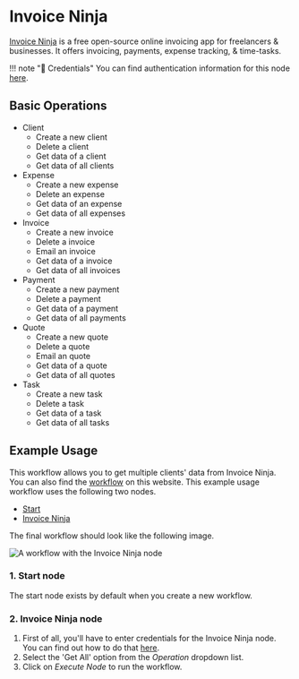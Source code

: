 # Invoice Ninja

[Invoice Ninja](https://www.invoiceninja.com/) is a free open-source online invoicing app for freelancers & businesses. It offers invoicing, payments, expense tracking, & time-tasks.

!!! note "🔑 Credentials"
    You can find authentication information for this node [here](/workflow/integrations/credentials/invoiceNinja/).


## Basic Operations

* Client
    * Create a new client
    * Delete a client
    * Get data of a client
    * Get data of all clients
* Expense
    * Create a new expense
    * Delete an expense
    * Get data of an expense
    * Get data of all expenses
* Invoice
    * Create a new invoice
    * Delete a invoice
    * Email an invoice
    * Get data of a invoice
    * Get data of all invoices
* Payment
    * Create a new payment
    * Delete a payment
    * Get data of a payment
    * Get data of all payments
* Quote
    * Create a new quote
    * Delete a quote
    * Email an quote
    * Get data of a quote
    * Get data of all quotes
* Task
    * Create a new task
    * Delete a task
    * Get data of a task
    * Get data of all tasks

## Example Usage

This workflow allows you to get multiple clients' data from Invoice Ninja. You can also find the [workflow](https://WF².io/workflows/534) on this website. This example usage workflow uses the following two nodes.

- [Start](/workflow/integrations/core-nodes/workflow-nodes-base.start/)
- [Invoice Ninja]()

The final workflow should look like the following image.

![A workflow with the Invoice Ninja node](/_images/integrations/nodes/invoiceninja/workflow.png)

### 1. Start node

The start node exists by default when you create a new workflow.

### 2. Invoice Ninja node

1. First of all, you'll have to enter credentials for the Invoice Ninja node. You can find out how to do that [here](/workflow/integrations/credentials/invoiceNinja/).
2. Select the 'Get All' option from the *Operation* dropdown list.
3. Click on *Execute Node* to run the workflow.
